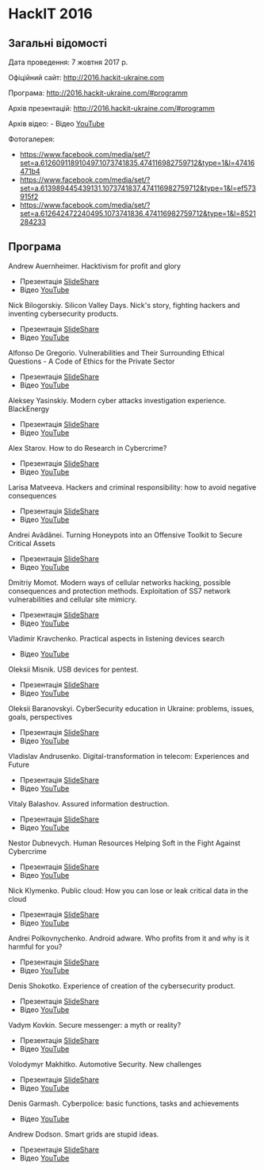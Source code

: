# HackIT 2016

## Загальні відомості 

Дата проведення: 7 жовтня 2017 р.

Офіційний сайт: http://2016.hackit-ukraine.com

Програма: http://2016.hackit-ukraine.com/#programm

Архів презентацій: http://2016.hackit-ukraine.com/#programm

Архів відео: - Відео [YouTube](https://www.youtube.com/playlist?list=PLxRWg8ULebmzPnxjryZTcf6SS6TIK5vwV)

Фотогалерея: 
- https://www.facebook.com/media/set/?set=a.612609118910497.1073741835.474116982759712&type=1&l=47416471b4
- https://www.facebook.com/media/set/?set=a.613989445439131.1073741837.474116982759712&type=1&l=ef573915f2
- https://www.facebook.com/media/set/?set=a.612642472240495.1073741836.474116982759712&type=1&l=8521284233

## Програма

Andrew Auernheimer. Hacktivism for profit and glory
- Презентація [SlideShare](http://www.slideshare.net/HackIT-ukraine/ss-66976278)
- Відео [YouTube](https://www.youtube.com/watch?v=vvuDC-BS3zc)

Nick Bilogorskiy. Silicon Valley Days. Nick's story, fighting hackers and inventing cybersecurity products.
- Презентація [SlideShare](http://www.slideshare.net/HackIT-ukraine/ss-66976030)
- Відео [YouTube](https://www.youtube.com/watch?v=ZdYwgzUycYo)

Alfonso De Gregorio. Vulnerabilities and Their Surrounding Ethical Questions - A Code of Ethics for the Private Sector
- Презентація [SlideShare](http://www.slideshare.net/HackIT-ukraine/ss-67001143)
- Відео [YouTube](https://www.youtube.com/watch?v=1vJueHIvFjQ)

Aleksey Yasinskiy. Modern cyber attacks investigation experience. BlackEnergy
- Презентація [SlideShare](http://www.slideshare.net/HackIT-ukraine/blackenergy-66976349)
- Відео [YouTube](https://www.youtube.com/watch?v=Fcr_2g4QqdM)

Alex Starov. How to do Research in Cybercrime?
- Презентація [SlideShare](http://www.slideshare.net/HackIT-ukraine/ss-66977607)
- Відео [YouTube](https://www.youtube.com/watch?v=tCWT107Jua0)

Larisa Matveeva. Hackers and criminal responsibility: how to avoid negative consequences
- Презентація [SlideShare](http://www.slideshare.net/HackIT-ukraine/ss-66977458)
- Відео [YouTube](https://www.youtube.com/watch?v=vWK8zH8yw1c)

Andrei Avădănei. Turning Honeypots into an Offensive Toolkit to Secure Critical Assets
- Презентація [SlideShare](http://www.slideshare.net/HackIT-ukraine/honeypot-66976546)
- Відео [YouTube](https://www.youtube.com/watch?v=HiI8oHZSFFc)

Dmitriy Momot. Modern ways of cellular networks hacking, possible consequences and protection methods. Exploitation of SS7 network vulnerabilities and cellular site mimicry.
- Презентація [SlideShare](http://www.slideshare.net/HackIT-ukraine/ss7-66976598)
- Відео [YouTube](https://www.youtube.com/watch?v=0Z5St1irNMQ)

Vladimir Kravchenko. Practical aspects in listening devices search
- Відео [YouTube](https://www.youtube.com/watch?v=NTS5NX4qknU)

Oleksii Misnik. USB devices for pentest.
- Презентація [SlideShare](http://www.slideshare.net/HackIT-ukraine/usb-66977209)
- Відео [YouTube](https://www.youtube.com/watch?v=72xFaXDXAok)

Oleksii Baranovskyi. CyberSecurity education in Ukraine: problems, issues, goals, perspectives
- Презентація [SlideShare](http://www.slideshare.net/HackIT-ukraine/ss-66976999)
- Відео [YouTube](https://www.youtube.com/watch?v=Xzcz2sC5QvY)

Vladislav Andrusenko. Digital-transformation in telecom: Experiences and Future
- Презентація [SlideShare](http://www.slideshare.net/HackIT-ukraine/ss-66977049)
- Відео [YouTube](https://www.youtube.com/watch?v=_amGcRS-FD0)

Vitaly Balashov. Assured information destruction.
- Презентація [SlideShare](http://www.slideshare.net/HackIT-ukraine/ss-66977105)
- Відео [YouTube](https://www.youtube.com/watch?v=O0Q_OTWHiCY)

Nestor Dubnevych. Human Resources Helping Soft in the Fight Against Cybercrime
- Презентація [SlideShare](http://www.slideshare.net/HackIT-ukraine/ss-66977176)
- Відео [YouTube](https://www.youtube.com/watch?v=vJmalZ5He_s)

Nick Klymenko. Public cloud: How you can lose or leak critical data in the cloud
- Презентація [SlideShare](http://www.slideshare.net/HackIT-ukraine/ss-66977240)
- Відео [YouTube](https://www.youtube.com/watch?v=8lnzNjorC6M)

Andrei Polkovnychenko. Android adware. Who profits from it and why is it harmful for you?
- Презентація [SlideShare](http://www.slideshare.net/HackIT-ukraine/android-adware)
- Відео [YouTube](https://www.youtube.com/watch?v=e6uUTxdPb9U)

Denis Shokotko. Experience of creation of the cybersecurity product.
- Презентація [SlideShare](http://www.slideshare.net/HackIT-ukraine/ss-66977266)
- Відео [YouTube](https://www.youtube.com/watch?v=fyaBPV2RBhs)

Vadym Kovkin. Secure messenger: a myth or reality?
- Презентація [SlideShare](http://www.slideshare.net/HackIT-ukraine/ss-66977281)
- Відео [YouTube](https://www.youtube.com/watch?v=FCqa0nwhsZ0)

Volodymyr Makhitko. Automotive Security. New challenges
- Презентація [SlideShare](http://www.slideshare.net/HackIT-ukraine/automotive-security-new-challenges)
- Відео [YouTube](https://www.youtube.com/watch?v=AT_Dv46nwg0)

Denis Garmash. Cyberpolice: basic functions, tasks and achievements
- Відео [YouTube](https://www.youtube.com/watch?v=yv0wckwHpEs)

Andrew Dodson. Smart grids are stupid ideas.
- Презентація [SlideShare](http://www.slideshare.net/HackIT-ukraine/ss-66977295)
- Відео [YouTube](https://www.youtube.com/watch?v=eHmgRn-exYw)